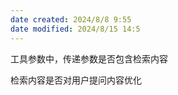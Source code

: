 ```yaml
---
date created: 2024/8/8 9:55
date modified: 2024/8/15 14:5
---
```


工具参数中，传递参数是否包含检索内容

检索内容是否对用户提问内容优化
